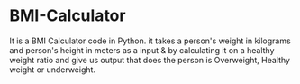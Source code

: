 # BMI-Calculator
It is a BMI Calculator code in Python. it takes a person's weight in kilograms and person's height in meters as a input &amp; by calculating it on a healthy weight ratio and give us output that does the person is Overweight, Healthy weight or underweight.
